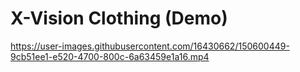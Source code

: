 # X-Vision Clothing (Demo)

https://user-images.githubusercontent.com/16430662/150600449-9cb51ee1-e520-4700-800c-6a63459e1a16.mp4

